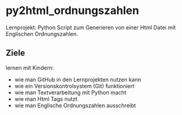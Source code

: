 # py2html_ordnungszahlen
Lernprojekt: Python Script zum Generieren von einer Html Datei mit Englischen Ordnungszahlen.

## Ziele

lernen mit Kindern: 

- wie man GitHub in den Lernprojekten nutzen kann
- wie ein Versionskontrolsystem (Git) funktioniert
- wie man Textverarbeitung mit Python macht
- wie man Html Tags nutzt
- wie man Englische Ordnungszahlen ausschreibt

